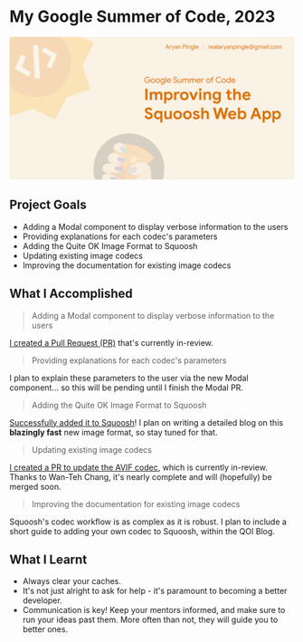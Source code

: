 # My Google Summer of Code, 2023

![Google Summer of Code - Improving the Squoosh Web App](images/Banner.png)

## Project Goals

* Adding a Modal component to display verbose information to the users
* Providing explanations for each codec's parameters
* Adding the Quite OK Image Format to Squoosh
* Updating existing image codecs
* Improving the documentation for existing image codecs

## What I Accomplished

> Adding a Modal component to display verbose information to the users

[I created a Pull Request (PR)](https://github.com/GoogleChromeLabs/squoosh/pull/1369) that's currently in-review. 

> Providing explanations for each codec's parameters

I plan to explain these parameters to the user via the new Modal component... so this will be pending until I finish the Modal PR.

> Adding the Quite OK Image Format to Squoosh

[Successfully added it to Squoosh](https://github.com/GoogleChromeLabs/squoosh/pull/1384)! I plan on writing a detailed blog on this **blazingly fast** new image format, so stay tuned for that.

> Updating existing image codecs

[I created a PR to update the AVIF codec](https://github.com/GoogleChromeLabs/squoosh/pull/1381), which is currently in-review. Thanks to Wan-Teh Chang, it's nearly complete and will (hopefully) be merged soon.

> Improving the documentation for existing image codecs

Squoosh's codec workflow is as complex as it is robust. I plan to include a short guide to adding your own codec to Squoosh, within the QOI Blog.

## What I Learnt

* Always clear your caches.
* It's not just alright to ask for help - it's paramount to becoming a better developer.
* Communication is key! Keep your mentors informed, and make sure to run your ideas past them. More often than not, they will guide you to better ones.
